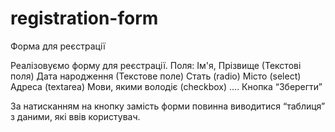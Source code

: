 # registration-form

Форма для реєстрації


Реалізовуємо форму для реєстрації.
Поля:
Ім'я, Прізвище (Текстові поля)
Дата народження (Текстове поле)
Стать (radio)
Місто (select)
Адреса (textarea)
Мови, якими володіє (checkbox)
….
Кнопка “Зберегти”

За натисканням на кнопку замість форми повинна виводитися “таблиця” з даними, які ввів користувач.